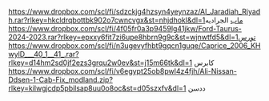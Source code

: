 https://www.dropbox.com/scl/fi/sdzckjg4hzsyn4yeynzaz/Al_Jaradiah_Riyadh.rar?rlkey=hkcldrqbottbk902o7cwncvgx&st=nhjdhokl&dl=1ماب الجراديه
https://www.dropbox.com/scl/fi/4f05fr0a3p9459lg41jkw/Ford-Taurus-2024-2023.rar?rlkey=epxxy6fit7zi6upe8hbrn9g9c&st=wjnwtfd5&dl=1تورس 
https://www.dropbox.com/scl/fi/n3ugevyfhbt9gqcn1guqe/Caprice_2006_KHwylD___40_1__41_.rar?rlkey=d14hm2sd0jf2ezs3grqu2w0ev&st=j15m66tk&dl=1 كابرس
 https://www.dropbox.com/scl/fi/v6egypt25ob8pwl4z4fjh/Ali-Nissan-Ddsen-1-Cab-Fix_modland.zip?rlkey=kilwgjcdp5pbilsap8uu0o8oc&st=d05szxfv&dl=1 ددسن
